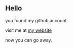 ## Hello

you found my github account.

visit me at [my website](ianisgreat123.github.io)

now you can go away.
